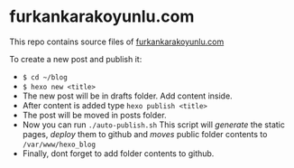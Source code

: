 # furkankarakoyunlu.com
This repo contains source files of [furkankarakoyunlu.com](https://furkankarakoyunlu.com)

To create a new post and publish it:
* `$ cd ~/blog`
* `$ hexo new <title>`
* The new post will be in drafts folder. Add content inside.
* After content is added type `hexo publish <title>`
* The post will be moved in posts folder.
* Now you can run `./auto-publish.sh` This script will *generate* the static pages, *deploy* them to github and *moves* public folder contents to `/var/www/hexo_blog`
* Finally, dont forget to add folder contents to github.
